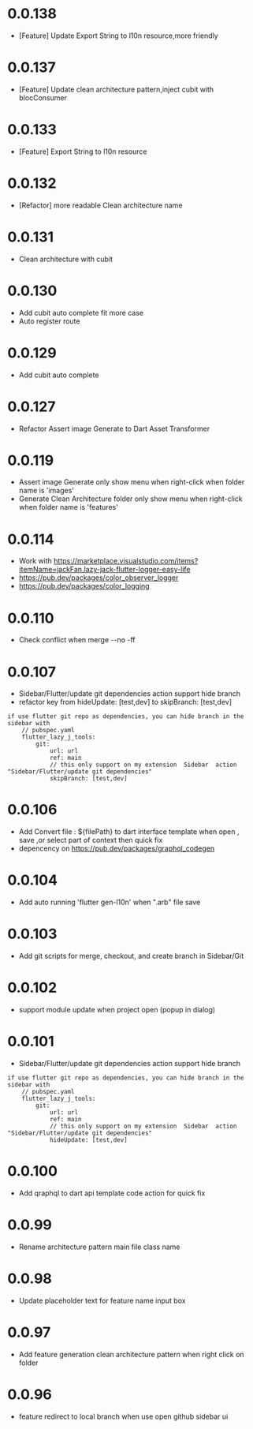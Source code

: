 # 0.0.138
- [Feature] Update Export String to l10n resource,more friendly

# 0.0.137
- [Feature] Update clean architecture pattern,inject cubit with blocConsumer

# 0.0.133
- [Feature] Export String to l10n resource

# 0.0.132
- [Refactor] more readable Clean architecture name

# 0.0.131
- Clean architecture with cubit

# 0.0.130
- Add cubit auto complete fit more case
- Auto register route

# 0.0.129
- Add cubit auto complete

# 0.0.127
- Refactor Assert image Generate to Dart Asset Transformer

# 0.0.119
- Assert image Generate  only show menu when right-click when folder name is 'images'
- Generate Clean Architecture folder only show menu when right-click when folder name is 'features'


# 0.0.114
- Work with https://marketplace.visualstudio.com/items?itemName=jackFan.lazy-jack-flutter-logger-easy-life
- https://pub.dev/packages/color_observer_logger 
- https://pub.dev/packages/color_logging

# 0.0.110
- Check conflict when merge --no -ff


# 0.0.107
- Sidebar/Flutter/update git dependencies action support hide branch 
- refactor key from  hideUpdate: [test,dev] to skipBranch: [test,dev]
```
if use flutter git repo as dependencies, you can hide branch in the sidebar with 
    // pubspec.yaml
    flutter_lazy_j_tools:
        git:
            url: url
            ref: main
            // this only support on my extension  Sidebar  action "Sidebar/Flutter/update git dependencies"
            skipBranch: [test,dev]
``` 

# 0.0.106
- Add Convert file : ${filePath} to dart interface template when open , save ,or select part of context then quick fix
- depencency on https://pub.dev/packages/graphql_codegen

# 0.0.104
- Add auto running 'flutter gen-l10n' when ".arb" file save

# 0.0.103
- Add git scripts for merge, checkout, and create branch in Sidebar/Git

# 0.0.102
- support module update when project open (popup in dialog)

# 0.0.101
- Sidebar/Flutter/update git dependencies action support hide branch
```
if use flutter git repo as dependencies, you can hide branch in the sidebar with 
    // pubspec.yaml
    flutter_lazy_j_tools:
        git:
            url: url
            ref: main
            // this only support on my extension  Sidebar  action "Sidebar/Flutter/update git dependencies"
            hideUpdate: [test,dev]
``` 

# 0.0.100
- Add qraphql to dart api template code action for quick fix 

# 0.0.99
- Rename architecture pattern main file class name 

# 0.0.98
- Update placeholder text for feature name input box

# 0.0.97
- Add feature generation clean architecture pattern when right click on folder

# 0.0.96
- feature redirect to local branch when use open github sidebar ui 